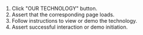 1. Click "OUR TECHNOLOGY" button.
2. Assert that the corresponding page loads.
3. Follow instructions to view or demo the technology.
4. Assert successful interaction or demo initiation.